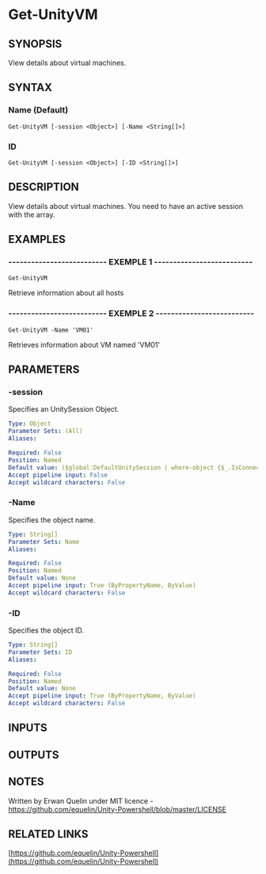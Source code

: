 # Get-UnityVM

## SYNOPSIS
View details about virtual machines.

## SYNTAX

### Name (Default)
```
Get-UnityVM [-session <Object>] [-Name <String[]>]
```

### ID
```
Get-UnityVM [-session <Object>] [-ID <String[]>]
```

## DESCRIPTION
View details about virtual machines.
You need to have an active session with the array.

## EXAMPLES

### -------------------------- EXEMPLE 1 --------------------------
```
Get-UnityVM
```

Retrieve information about all hosts

### -------------------------- EXEMPLE 2 --------------------------
```
Get-UnityVM -Name 'VM01'
```

Retrieves information about VM named 'VM01'

## PARAMETERS

### -session
Specifies an UnitySession Object.

```yaml
Type: Object
Parameter Sets: (All)
Aliases: 

Required: False
Position: Named
Default value: ($global:DefaultUnitySession | where-object {$_.IsConnected -eq $true})
Accept pipeline input: False
Accept wildcard characters: False
```

### -Name
Specifies the object name.

```yaml
Type: String[]
Parameter Sets: Name
Aliases: 

Required: False
Position: Named
Default value: None
Accept pipeline input: True (ByPropertyName, ByValue)
Accept wildcard characters: False
```

### -ID
Specifies the object ID.

```yaml
Type: String[]
Parameter Sets: ID
Aliases: 

Required: False
Position: Named
Default value: None
Accept pipeline input: True (ByPropertyName, ByValue)
Accept wildcard characters: False
```

## INPUTS

## OUTPUTS

## NOTES
Written by Erwan Quelin under MIT licence - https://github.com/equelin/Unity-Powershell/blob/master/LICENSE

## RELATED LINKS

[https://github.com/equelin/Unity-Powershell](https://github.com/equelin/Unity-Powershell)

